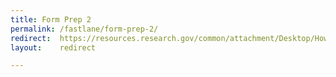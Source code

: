 ```yaml
---
title: Form Prep 2
permalink: /fastlane/form-prep-2/
redirect:  https://resources.research.gov/common/attachment/Desktop/How%20to%20Enter%20Proposal%20Budgets_Final_508.pdf
layout:    redirect

---
```

